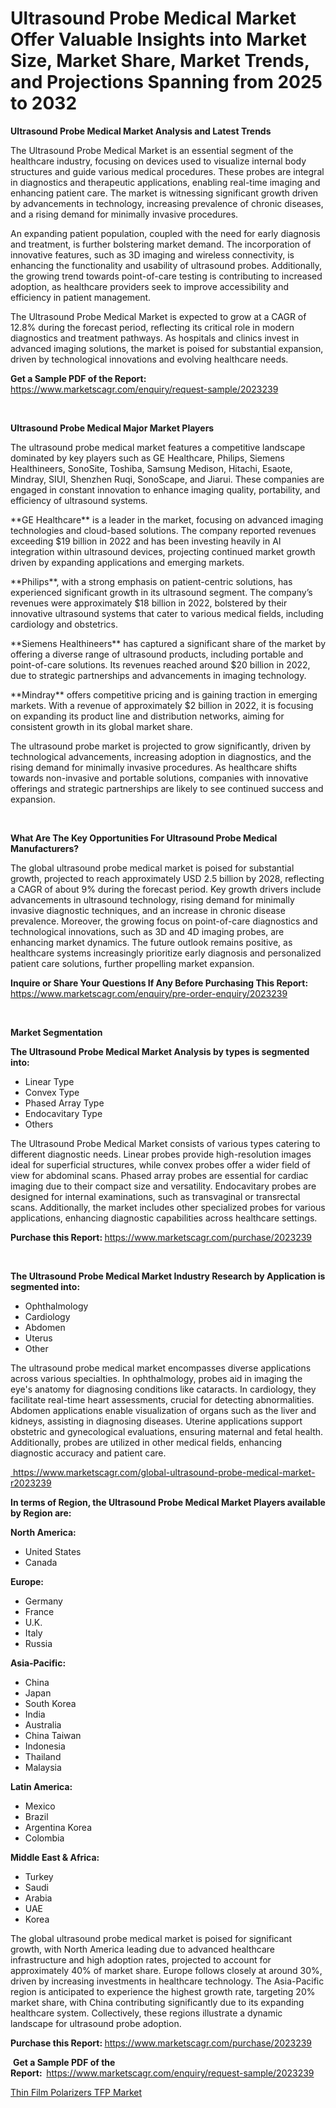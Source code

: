<p><h1>Ultrasound Probe Medical Market Offer Valuable Insights into Market Size, Market Share, Market Trends, and Projections Spanning from 2025 to 2032</h1></p><p><strong>Ultrasound Probe Medical Market Analysis and Latest Trends</strong></p>
<p><p>The Ultrasound Probe Medical Market is an essential segment of the healthcare industry, focusing on devices used to visualize internal body structures and guide various medical procedures. These probes are integral in diagnostics and therapeutic applications, enabling real-time imaging and enhancing patient care. The market is witnessing significant growth driven by advancements in technology, increasing prevalence of chronic diseases, and a rising demand for minimally invasive procedures.</p><p>An expanding patient population, coupled with the need for early diagnosis and treatment, is further bolstering market demand. The incorporation of innovative features, such as 3D imaging and wireless connectivity, is enhancing the functionality and usability of ultrasound probes. Additionally, the growing trend towards point-of-care testing is contributing to increased adoption, as healthcare providers seek to improve accessibility and efficiency in patient management.</p><p>The Ultrasound Probe Medical Market is expected to grow at a CAGR of 12.8% during the forecast period, reflecting its critical role in modern diagnostics and treatment pathways. As hospitals and clinics invest in advanced imaging solutions, the market is poised for substantial expansion, driven by technological innovations and evolving healthcare needs.</p></p>
<p><strong>Get a Sample PDF of the Report:&nbsp;</strong> <a href="https://www.marketscagr.com/enquiry/request-sample/2023239?utm_campaign=3555&utm_medium=2&utm_source=Github&utm_content=ia&utm_term=29032025&utm_id=ultrasound-probe-medical">https://www.marketscagr.com/enquiry/request-sample/2023239</a></p>
<p>&nbsp;</p>
<p><strong>Ultrasound Probe Medical Major Market Players</strong></p>
<p><p>The ultrasound probe medical market features a competitive landscape dominated by key players such as GE Healthcare, Philips, Siemens Healthineers, SonoSite, Toshiba, Samsung Medison, Hitachi, Esaote, Mindray, SIUI, Shenzhen Ruqi, SonoScape, and Jiarui. These companies are engaged in constant innovation to enhance imaging quality, portability, and efficiency of ultrasound systems.</p><p>**GE Healthcare** is a leader in the market, focusing on advanced imaging technologies and cloud-based solutions. The company reported revenues exceeding $19 billion in 2022 and has been investing heavily in AI integration within ultrasound devices, projecting continued market growth driven by expanding applications and emerging markets.</p><p>**Philips**, with a strong emphasis on patient-centric solutions, has experienced significant growth in its ultrasound segment. The company’s revenues were approximately $18 billion in 2022, bolstered by their innovative ultrasound systems that cater to various medical fields, including cardiology and obstetrics.</p><p>**Siemens Healthineers** has captured a significant share of the market by offering a diverse range of ultrasound products, including portable and point-of-care solutions. Its revenues reached around $20 billion in 2022, due to strategic partnerships and advancements in imaging technology.</p><p>**Mindray** offers competitive pricing and is gaining traction in emerging markets. With a revenue of approximately $2 billion in 2022, it is focusing on expanding its product line and distribution networks, aiming for consistent growth in its global market share.</p><p>The ultrasound probe market is projected to grow significantly, driven by technological advancements, increasing adoption in diagnostics, and the rising demand for minimally invasive procedures. As healthcare shifts towards non-invasive and portable solutions, companies with innovative offerings and strategic partnerships are likely to see continued success and expansion.</p></p>
<p>&nbsp;</p>
<p><strong>What Are The Key Opportunities For Ultrasound Probe Medical Manufacturers?</strong></p>
<p><p>The global ultrasound probe medical market is poised for substantial growth, projected to reach approximately USD 2.5 billion by 2028, reflecting a CAGR of about 9% during the forecast period. Key growth drivers include advancements in ultrasound technology, rising demand for minimally invasive diagnostic techniques, and an increase in chronic disease prevalence. Moreover, the growing focus on point-of-care diagnostics and technological innovations, such as 3D and 4D imaging probes, are enhancing market dynamics. The future outlook remains positive, as healthcare systems increasingly prioritize early diagnosis and personalized patient care solutions, further propelling market expansion.</p></p>
<p><strong>Inquire or Share Your Questions If Any Before Purchasing This Report:</strong> <a href="https://www.marketscagr.com/enquiry/pre-order-enquiry/2023239?utm_campaign=3555&utm_medium=2&utm_source=Github&utm_content=ia&utm_term=29032025&utm_id=ultrasound-probe-medical">https://www.marketscagr.com/enquiry/pre-order-enquiry/2023239</a></p>
<p>&nbsp;</p>
<p><strong>Market Segmentation</strong></p>
<p><strong>The Ultrasound Probe Medical Market Analysis by types is segmented into:</strong></p>
<p><ul><li>Linear Type</li><li>Convex Type</li><li>Phased Array Type</li><li>Endocavitary Type</li><li>Others</li></ul></p>
<p><p>The Ultrasound Probe Medical Market consists of various types catering to different diagnostic needs. Linear probes provide high-resolution images ideal for superficial structures, while convex probes offer a wider field of view for abdominal scans. Phased array probes are essential for cardiac imaging due to their compact size and versatility. Endocavitary probes are designed for internal examinations, such as transvaginal or transrectal scans. Additionally, the market includes other specialized probes for various applications, enhancing diagnostic capabilities across healthcare settings.</p></p>
<p><strong>Purchase this Report:&nbsp;</strong><a href="https://www.marketscagr.com/purchase/2023239?utm_campaign=3555&utm_medium=2&utm_source=Github&utm_content=ia&utm_term=29032025&utm_id=ultrasound-probe-medical">https://www.marketscagr.com/purchase/2023239</a></p>
<p>&nbsp;</p>
<p><strong>The Ultrasound Probe Medical Market Industry Research by Application is segmented into:</strong></p>
<p><ul><li>Ophthalmology</li><li>Cardiology</li><li>Abdomen</li><li>Uterus</li><li>Other</li></ul></p>
<p><p>The ultrasound probe medical market encompasses diverse applications across various specialties. In ophthalmology, probes aid in imaging the eye's anatomy for diagnosing conditions like cataracts. In cardiology, they facilitate real-time heart assessments, crucial for detecting abnormalities. Abdomen applications enable visualization of organs such as the liver and kidneys, assisting in diagnosing diseases. Uterine applications support obstetric and gynecological evaluations, ensuring maternal and fetal health. Additionally, probes are utilized in other medical fields, enhancing diagnostic accuracy and patient care.</p></p>
<p><a href="https://www.marketscagr.com/global-ultrasound-probe-medical-market-r2023239?utm_campaign=3555&utm_medium=2&utm_source=Github&utm_content=ia&utm_term=29032025&utm_id=ultrasound-probe-medical">&nbsp;https://www.marketscagr.com/global-ultrasound-probe-medical-market-r2023239</a></p>
<p><strong>In terms of Region, the Ultrasound Probe Medical Market Players available by Region are:</strong></p>
<p>
    <p> <strong> North America: </strong>
        <ul>
            <li>United States</li>
            <li>Canada</li>
        </ul>
        </p> 
    <p> <strong> Europe: </strong>
        <ul>
            <li>Germany</li>
            <li>France</li>
            <li>U.K.</li>
            <li>Italy</li>
            <li>Russia</li>
        </ul>
        </p> 
    <p> <strong> Asia-Pacific: </strong>
        <ul>
            <li>China</li>
            <li>Japan</li>
            <li>South Korea</li>
            <li>India</li>
            <li>Australia</li>
            <li>China Taiwan</li>
            <li>Indonesia</li>
            <li>Thailand</li>
            <li>Malaysia</li>
        </ul>
        </p> 
    <p> <strong> Latin America: </strong>
        <ul>
            <li>Mexico</li>
            <li>Brazil</li>
            <li>Argentina Korea</li>
            <li>Colombia</li>
        </ul>
        </p> 
    <p> <strong> Middle East & Africa: </strong>
        <ul>
            <li>Turkey</li>
            <li>Saudi</li>
            <li>Arabia</li>
            <li>UAE</li>
            <li>Korea</li>
        </ul>
    </p>
    </p>
<p><p>The global ultrasound probe medical market is poised for significant growth, with North America leading due to advanced healthcare infrastructure and high adoption rates, projected to account for approximately 40% of market share. Europe follows closely at around 30%, driven by increasing investments in healthcare technology. The Asia-Pacific region is anticipated to experience the highest growth rate, targeting 20% market share, with China contributing significantly due to its expanding healthcare system. Collectively, these regions illustrate a dynamic landscape for ultrasound probe adoption.</p></p>
<p><strong>Purchase this Report: </strong><a href="https://www.marketscagr.com/purchase/2023239?utm_campaign=3555&utm_medium=2&utm_source=Github&utm_content=ia&utm_term=29032025&utm_id=ultrasound-probe-medical">https://www.marketscagr.com/purchase/2023239</a></p>
<p>&nbsp;<strong>Get a Sample PDF of the Report:&nbsp;&nbsp;</strong><a href="https://www.marketscagr.com/enquiry/request-sample/2023239?utm_campaign=3555&utm_medium=2&utm_source=Github&utm_content=ia&utm_term=29032025&utm_id=ultrasound-probe-medical">https://www.marketscagr.com/enquiry/request-sample/2023239</a></p>
<p><strong></strong></p>
<p><p><a href="https://github.com/signallaikun/Market-Research-Report-List-1/blob/main/thin-film-polarizers-tfp-market.md?utm_campaign=3555&utm_medium=2&utm_source=Github&utm_content=ia&utm_term=29032025&utm_id=ultrasound-probe-medical">Thin Film Polarizers TFP Market</a></p></p>